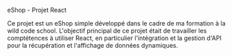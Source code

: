eShop - Projet React

Ce projet est un eShop simple développé dans le cadre de ma formation à la wild code school. L'objectif principal de ce projet était de travailler les comptétences à utiliser React, en particulier l'intégration et la gestion d'API pour la récupération et l'affichage de données dynamiques.